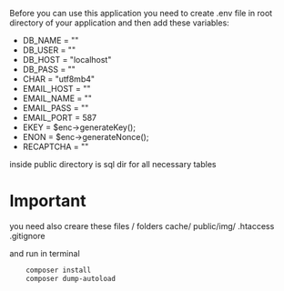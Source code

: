 Before you can use this application you need to create .env file in root directory of your application and then add these variables:
- DB_NAME = ""
- DB_USER = ""
- DB_HOST = "localhost"
- DB_PASS = ""
- CHAR = "utf8mb4"
- EMAIL_HOST = ""
- EMAIL_NAME = ""
- EMAIL_PASS = ""
- EMAIL_PORT = 587
- EKEY = $enc->generateKey();
- ENON = $enc->generateNonce();
- RECAPTCHA = ""

inside public directory is sql dir for all necessary tables

# Important
you need also creare these files / folders
cache/
public/img/
.htaccess
.gitignore

and run in terminal
```bash
    composer install
    composer dump-autoload
```

